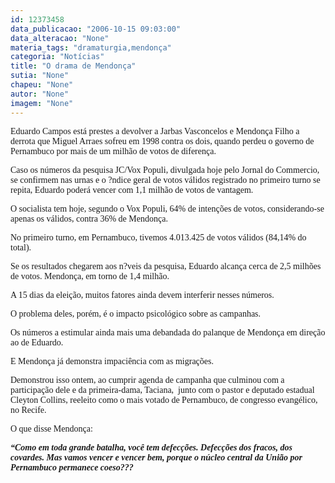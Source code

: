 ```yaml
---
id: 12373458
data_publicacao: "2006-10-15 09:03:00"
data_alteracao: "None"
materia_tags: "dramaturgia,mendonça"
categoria: "Notícias"
title: "O drama de Mendonça"
sutia: "None"
chapeu: "None"
autor: "None"
imagem: "None"
---
```

<p><P><FONT face=Verdana>Eduardo Campos está prestes a devolver a Jarbas Vasconcelos e Mendonça Filho a derrota que Miguel Arraes sofreu em 1998 contra os dois, quando perdeu o governo de Pernambuco por mais de um milhão de votos de diferença.</FONT></P></p>
<p><P><FONT face=Verdana>Caso os números da pesquisa JC/Vox Populi, divulgada hoje pelo Jornal do Commercio, se confirmem nas urnas e o ?ndice geral de votos válidos registrado no primeiro turno se repita, Eduardo poderá vencer com 1,1 milhão de votos de vantagem.</FONT></P></p>
<p><P><FONT face=Verdana>O socialista tem hoje, segundo&nbsp;o Vox Populi, 64% de intenções de votos, considerando-se apenas os válidos, contra 36% de Mendonça.</FONT></P></p>
<p><P><FONT face=Verdana>No primeiro turno, em Pernambuco, tivemos 4.013.425 de votos válidos (84,14% do total). </FONT></P></p>
<p><P><FONT face=Verdana>Se os resultados chegarem aos n?veis da pesquisa, Eduardo alcança cerca de 2,5 milhões de votos. Mendonça, em torno de 1,4 milhão.</FONT></P></p>
<p><P><FONT face=Verdana>A 15 dias da eleição, muitos fatores ainda devem interferir nesses números. </FONT></P></p>
<p><P><FONT face=Verdana>O problema deles, porém, é o impacto psicológico sobre as campanhas.</FONT></P></p>
<p><P><FONT face=Verdana>Os números&nbsp;a estimular ainda mais uma debandada&nbsp;do palanque de Mendonça em direção ao de Eduardo.</FONT></P></p>
<p><P><FONT face=Verdana>E Mendonça já demonstra impaciência com as migrações. </FONT></P></p>
<p><P><FONT face=Verdana>Demonstrou isso ontem, ao cumprir agenda de campanha que culminou com a participação dele e da primeira-dama, Taciana,&nbsp; junto com o pastor e deputado estadual Cleyton Collins, reeleito como o mais votado de Pernambuco, de congresso evangélico, no Recife. </FONT></P></p>
<p><P><FONT face=Verdana>O que disse Mendonça:</FONT></P></p>
<p><P><STRONG><EM><FONT face=Verdana>“Como em toda grande batalha, você tem defecções. Defecções dos fracos, dos covardes. Mas vamos vencer e vencer bem, porque o núcleo central da União por Pernambuco permanece coeso???</FONT> </EM></STRONG></P> </p>
